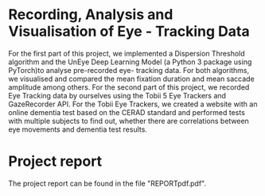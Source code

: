 # Recording, Analysis and Visualisation of Eye - Tracking Data

For the first part of this project, we implemented a Dispersion Threshold algorithm and the UnEye Deep Learning Model (a Python 3 package using PyTorch)to analyse pre-recorded eye- tracking data. For both algorithms, we visualised and compared the mean fixation duration and mean saccade amplitude among others. For the second part of this project, we recorded Eye Tracking data by ourselves using the Tobii 5 Eye Trackers and GazeRecorder API. For the Tobii Eye Trackers, we created a website with an online dementia test based on the CERAD standard and performed tests with multiple subjects to find out, whether there are correlations between eye movements and dementia test results.

# Project report

The project report can be found in the file "REPORTpdf.pdf".

